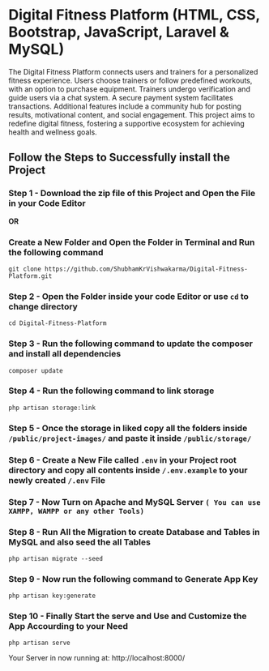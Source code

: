 <!-- <p align="center"><a href="https://laravel.com" target="_blank"><img src="https://raw.githubusercontent.com/laravel/art/master/logo-lockup/5%20SVG/2%20CMYK/1%20Full%20Color/laravel-logolockup-cmyk-red.svg" width="400" alt="Laravel Logo"></a></p> -->

# Digital Fitness Platform (HTML, CSS, Bootstrap, JavaScript, Laravel & MySQL)

The Digital Fitness Platform connects users and trainers for a personalized fitness experience. Users choose 
trainers or follow predefined workouts, with an option to purchase equipment. Trainers undergo 
verification and guide users via a chat system. A secure payment system facilitates transactions. Additional 
features include a community hub for posting results, motivational content, and social engagement. This 
project aims to redefine digital fitness, fostering a supportive ecosystem for achieving health and wellness 
goals.

## Follow the Steps to Successfully install the Project

### Step 1 - Download the zip file of this Project and Open the File in your Code Editor
**OR**
### Create a New Folder and Open the Folder in Terminal and Run the following command 

```
git clone https://github.com/ShubhamKrVishwakarma/Digital-Fitness-Platform.git
```

### Step 2 - Open the Folder inside your code Editor or use `cd` to change directory

```
cd Digital-Fitness-Platform
```

### Step 3 - Run the following command to update the composer and install all dependencies

```
composer update
```

### Step 4 - Run the following command to link storage
```
php artisan storage:link
```

### Step 5 - Once the storage in liked copy all the folders inside `/public/project-images/` and paste it inside `/public/storage/`

### Step 6 - Create a New File called `.env` in your Project root directory and copy all contents inside `/.env.example` to your newly created `/.env` File

### Step 7 - Now Turn on Apache and MySQL Server `( You can use XAMPP, WAMPP or any other Tools)`

### Step 8 - Run All the Migration to create Database and Tables in MySQL and also seed the all Tables
```
php artisan migrate --seed
```

### Step 9 - Now run the following command to Generate App Key
```
php artisan key:generate
```

### Step 10 - Finally Start the serve and Use and Customize the App Accourding to your Need
```
php artisan serve
```
Your Server in now running at: http://localhost:8000/
